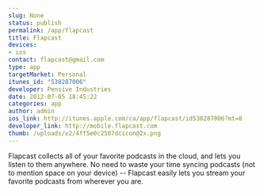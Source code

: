 ```yaml
--- 
slug: None
status: publish
permalink: /app/flapcast
title: Flapcast
devices: 
- ios
contact: flapcast@gmail.com
type: app
targetMarket: Personal
itunes_id: "538287006"
developer: Pensive Industries
date: 2012-07-05 18:45:22
categories: app
author: admin
ios_link: http://itunes.apple.com/ca/app/flapcast/id538287006?mt=8
developer_link: http://mobile.flapcast.com
thumb: /uploads/v2/4ff5e0c2507dcicon@2x.png
---
```



Flapcast collects all of your favorite podcasts in the cloud, and lets you listen to them anywhere. No need to waste your time syncing podcasts (not to mention space on your device) -- Flapcast easily lets you stream your favorite podcasts from wherever you are.
